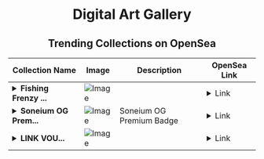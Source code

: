 <div align="center">

# Digital Art Gallery

## Trending Collections on OpenSea

| Collection Name                       | Image                                                                                     | Description                       | OpenSea Link                                                                                          |
|---------------------------------------|-------------------------------------------------------------------------------------------|-----------------------------------|--------------------------------------------------------------------------------------------------------|
| **<details><summary>Fishing Frenzy ...</summary>Fishing Frenzy Chests Test</details>** | ![Image](https://i.seadn.io/s/raw/files/5958473b968c27528770b8e06169dd63.gif?w=500&auto=format?w=200&auto=format) |  | <details><summary>Link</summary>[Fishing Frenzy Chests Test](https://opensea.io/collection/fishing-frenzy-chests-test)</details> |
| **<details><summary>Soneium OG Prem...</summary>Soneium OG Premium Badge</details>** | ![Image](https://i.seadn.io/s/raw/files/9013ae672207ac3d0cc36f570a6dd936.png?w=500&auto=format?w=200&auto=format) | Soneium OG Premium Badge | <details><summary>Link</summary>[Soneium OG Premium Badge](https://opensea.io/collection/soneium-og-premium-badge)</details> |
| **<details><summary>­­­­­­­LINK VOU...</summary>­­­­­­­LINK VOUCHER #7231</details>** | ![Image](https://i.seadn.io/s/raw/files/9bb6d4847ef1a8e777c130f13a484bcf.gif?w=500&auto=format?w=200&auto=format) |  | <details><summary>Link</summary>[­­­­­­­LINK VOUCHER #7231](https://opensea.io/collection/link-voucher-7231)</details> |

</div>